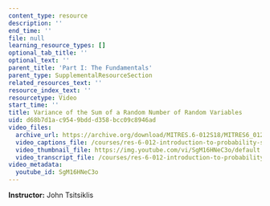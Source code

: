 ```yaml
---
content_type: resource
description: ''
end_time: ''
file: null
learning_resource_types: []
optional_tab_title: ''
optional_text: ''
parent_title: 'Part I: The Fundamentals'
parent_type: SupplementalResourceSection
related_resources_text: ''
resource_index_text: ''
resourcetype: Video
start_time: ''
title: Variance of the Sum of a Random Number of Random Variables
uid: d68b7d1a-c954-9bdd-d358-bcc09c8946ad
video_files:
  archive_url: https://archive.org/download/MITRES.6-012S18/MITRES6_012S18_L13-11_300k.mp4
  video_captions_file: /courses/res-6-012-introduction-to-probability-spring-2018/335d7ccf51af5500b28d5c801bba9cca_SgM16HNeC3o.vtt
  video_thumbnail_file: https://img.youtube.com/vi/SgM16HNeC3o/default.jpg
  video_transcript_file: /courses/res-6-012-introduction-to-probability-spring-2018/a03239f00d4683ad34f955c5feda871f_SgM16HNeC3o.pdf
video_metadata:
  youtube_id: SgM16HNeC3o
---
```


**Instructor:** John Tsitsiklis